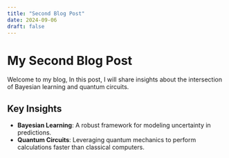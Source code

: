 ```yaml
---
title: "Second Blog Post"
date: 2024-09-06
draft: false
---
```

 
# My Second Blog Post

Welcome to my blog, In this post, I will share insights about the intersection of Bayesian learning and quantum circuits.

## Key Insights 

- **Bayesian Learning**: A robust framework for modeling uncertainty in predictions.
- **Quantum Circuits**: Leveraging quantum mechanics to perform calculations faster than classical computers.

